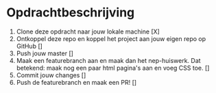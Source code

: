 # Opdrachtbeschrijving

1. Clone deze opdracht naar jouw lokale machine [X]
2. Ontkoppel deze repo en koppel het project aan jouw eigen repo op GitHub []
3. Push jouw master []
4. Maak een featurebranch aan en maak dan het nep-huiswerk. Dat betekend: maak nog een paar html pagina's aan en voeg CSS toe. []
5. Commit jouw changes []
6. Push de featurebranch en maak een PR! []
